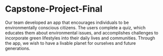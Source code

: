 # Capstone-Project-Final
Our team developed an app that encourages individuals to be environmentally conscious citizens. The users complete a quiz, which educates them about environmental issues, and accomplishes challenges to incorporate green lifestyles into their daily lives and communities. Through the app, we wish to have a livable planet for ourselves and future generations.
